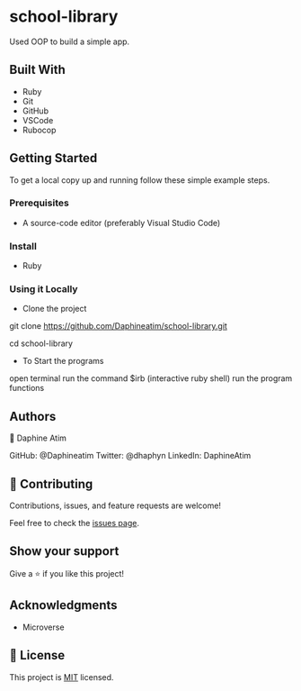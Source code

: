 # school-library

Used OOP to build a simple app.

## Built With

- Ruby
- Git
- GitHub
- VSCode
- Rubocop

## Getting Started

To get a local copy up and running follow these simple example steps.

### Prerequisites

- A source-code editor (preferably Visual Studio Code)

### Install

- Ruby

### Using it Locally

- Clone the project

git clone https://github.com/Daphineatim/school-library.git

cd school-library

- To Start the programs

open terminal
run the command $irb (interactive ruby shell)
run the program functions


## Authors

👤 Daphine Atim

GitHub: @Daphineatim
Twitter: @dhaphyn
LinkedIn: DaphineAtim


## 🤝 Contributing

Contributions, issues, and feature requests are welcome!

Feel free to check the [issues page](../../issues/).

## Show your support

Give a ⭐️ if you like this project!

## Acknowledgments

- Microverse 

## 📝 License

This project is [MIT](./MIT.md) licensed.